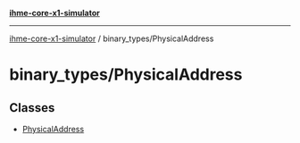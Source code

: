 [**ihme-core-x1-simulator**](../../README.md)

***

[ihme-core-x1-simulator](../../modules.md) / binary\_types/PhysicalAddress

# binary\_types/PhysicalAddress

## Classes

- [PhysicalAddress](classes/PhysicalAddress.md)
